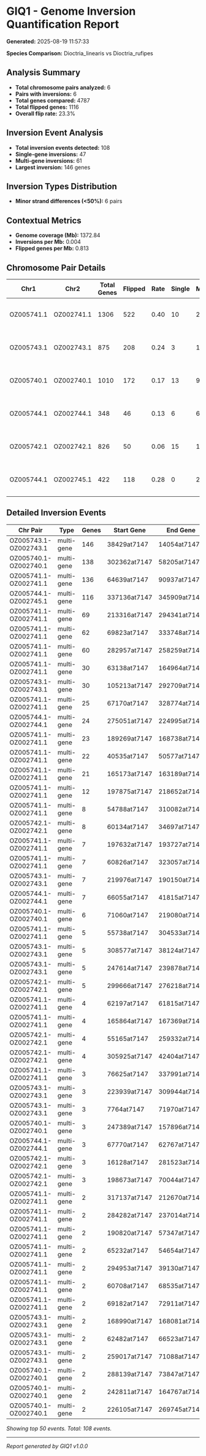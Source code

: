 # GIQ1 - Genome Inversion Quantification Report

**Generated:** 2025-08-19 11:57:33

**Species Comparison:** Dioctria_linearis vs Dioctria_rufipes

## Analysis Summary

- **Total chromosome pairs analyzed:** 6
- **Pairs with inversions:** 6
- **Total genes compared:** 4787
- **Total flipped genes:** 1116
- **Overall flip rate:** 23.3%

## Inversion Event Analysis

- **Total inversion events detected:** 108
- **Single-gene inversions:** 47
- **Multi-gene inversions:** 61
- **Largest inversion:** 146 genes

## Inversion Types Distribution

- **Minor strand differences (<50%):** 6 pairs

## Contextual Metrics

- **Genome coverage (Mb):** 1372.84
- **Inversions per Mb:** 0.004
- **Flipped genes per Mb:** 0.813

## Chromosome Pair Details

| Chr1 | Chr2 | Total Genes | Flipped | Rate | Single | Multi | Largest | Type |
|------|------|-------------|---------|------|--------|-------|---------|------|
| OZ005741.1 | OZ002741.1 | 1306 | 522 | 0.40 | 10 | 24 | 136 | Minor strand differences (<50%) |
| OZ005743.1 | OZ002743.1 | 875 | 208 | 0.24 | 3 | 10 | 146 | Minor strand differences (<50%) |
| OZ005740.1 | OZ002740.1 | 1010 | 172 | 0.17 | 13 | 9 | 138 | Minor strand differences (<50%) |
| OZ005744.1 | OZ002744.1 | 348 | 46 | 0.13 | 6 | 6 | 24 | Minor strand differences (<50%) |
| OZ005742.1 | OZ002742.1 | 826 | 50 | 0.06 | 15 | 10 | 8 | Minor strand differences (<50%) |
| OZ005744.1 | OZ002745.1 | 422 | 118 | 0.28 | 0 | 2 | 116 | Minor strand differences (<50%) |

## Detailed Inversion Events

| Chr Pair | Type | Genes | Start Gene | End Gene | Span (bp) |
|----------|------|-------|------------|----------|----------|
| OZ005743.1-OZ002743.1 | multi-gene | 146 | 38429at7147 | 14054at7147 | 36,633,095 |
| OZ005740.1-OZ002740.1 | multi-gene | 138 | 302362at7147 | 58205at7147 | 22,900,963 |
| OZ005741.1-OZ002741.1 | multi-gene | 136 | 64639at7147 | 90937at7147 | 19,762,996 |
| OZ005744.1-OZ002745.1 | multi-gene | 116 | 337136at7147 | 345909at7147 | 13,744,127 |
| OZ005741.1-OZ002741.1 | multi-gene | 69 | 213316at7147 | 294341at7147 | 11,025,285 |
| OZ005741.1-OZ002741.1 | multi-gene | 62 | 69823at7147 | 333748at7147 | 13,194,478 |
| OZ005741.1-OZ002741.1 | multi-gene | 60 | 282957at7147 | 258259at7147 | 14,430,011 |
| OZ005741.1-OZ002741.1 | multi-gene | 30 | 63138at7147 | 164964at7147 | 7,058,015 |
| OZ005743.1-OZ002743.1 | multi-gene | 30 | 105213at7147 | 292709at7147 | 6,207,278 |
| OZ005741.1-OZ002741.1 | multi-gene | 25 | 67170at7147 | 328774at7147 | 2,274,597 |
| OZ005744.1-OZ002744.1 | multi-gene | 24 | 275051at7147 | 224995at7147 | 4,765,075 |
| OZ005741.1-OZ002741.1 | multi-gene | 23 | 189269at7147 | 168738at7147 | 2,081,729 |
| OZ005741.1-OZ002741.1 | multi-gene | 22 | 40535at7147 | 50577at7147 | 3,057,293 |
| OZ005741.1-OZ002741.1 | multi-gene | 21 | 165173at7147 | 163189at7147 | 1,680,883 |
| OZ005741.1-OZ002741.1 | multi-gene | 12 | 197875at7147 | 218652at7147 | 2,179,943 |
| OZ005741.1-OZ002741.1 | multi-gene | 8 | 54788at7147 | 310082at7147 | 582,767 |
| OZ005742.1-OZ002742.1 | multi-gene | 8 | 60134at7147 | 34697at7147 | 224,134 |
| OZ005741.1-OZ002741.1 | multi-gene | 7 | 197632at7147 | 193727at7147 | 724,704 |
| OZ005741.1-OZ002741.1 | multi-gene | 7 | 60826at7147 | 323057at7147 | 149,945 |
| OZ005743.1-OZ002743.1 | multi-gene | 7 | 219976at7147 | 190150at7147 | 7,484,890 |
| OZ005744.1-OZ002744.1 | multi-gene | 7 | 66055at7147 | 41815at7147 | 2,538,974 |
| OZ005740.1-OZ002740.1 | multi-gene | 6 | 71060at7147 | 219080at7147 | 4,848,951 |
| OZ005741.1-OZ002741.1 | multi-gene | 5 | 55738at7147 | 304533at7147 | 697,182 |
| OZ005743.1-OZ002743.1 | multi-gene | 5 | 308577at7147 | 38124at7147 | 2,738,977 |
| OZ005743.1-OZ002743.1 | multi-gene | 5 | 247614at7147 | 239878at7147 | 5,084,123 |
| OZ005742.1-OZ002742.1 | multi-gene | 5 | 299666at7147 | 276218at7147 | 663,520 |
| OZ005741.1-OZ002741.1 | multi-gene | 4 | 62197at7147 | 61815at7147 | 5,038,533 |
| OZ005741.1-OZ002741.1 | multi-gene | 4 | 165864at7147 | 167369at7147 | 93,676 |
| OZ005742.1-OZ002742.1 | multi-gene | 4 | 55165at7147 | 259332at7147 | 1,932,639 |
| OZ005742.1-OZ002742.1 | multi-gene | 4 | 305925at7147 | 42404at7147 | 20,058 |
| OZ005741.1-OZ002741.1 | multi-gene | 3 | 76625at7147 | 337991at7147 | 6,677,516 |
| OZ005743.1-OZ002743.1 | multi-gene | 3 | 223939at7147 | 309944at7147 | 685,735 |
| OZ005743.1-OZ002743.1 | multi-gene | 3 | 7764at7147 | 71970at7147 | 192,188 |
| OZ005740.1-OZ002740.1 | multi-gene | 3 | 247389at7147 | 157896at7147 | 956,247 |
| OZ005744.1-OZ002744.1 | multi-gene | 3 | 67770at7147 | 62767at7147 | 2,984,399 |
| OZ005742.1-OZ002742.1 | multi-gene | 3 | 16128at7147 | 281523at7147 | 97,378 |
| OZ005742.1-OZ002742.1 | multi-gene | 3 | 198673at7147 | 70044at7147 | 7,357,324 |
| OZ005741.1-OZ002741.1 | multi-gene | 2 | 317137at7147 | 212670at7147 | 126,960 |
| OZ005741.1-OZ002741.1 | multi-gene | 2 | 284282at7147 | 237014at7147 | 161,313 |
| OZ005741.1-OZ002741.1 | multi-gene | 2 | 190820at7147 | 57347at7147 | 4,202,978 |
| OZ005741.1-OZ002741.1 | multi-gene | 2 | 65232at7147 | 54654at7147 | 263,774 |
| OZ005741.1-OZ002741.1 | multi-gene | 2 | 294953at7147 | 39130at7147 | 260,157 |
| OZ005741.1-OZ002741.1 | multi-gene | 2 | 60708at7147 | 68535at7147 | 2,688 |
| OZ005741.1-OZ002741.1 | multi-gene | 2 | 69182at7147 | 72911at7147 | 5,191 |
| OZ005743.1-OZ002743.1 | multi-gene | 2 | 168990at7147 | 168081at7147 | 1,870,458 |
| OZ005743.1-OZ002743.1 | multi-gene | 2 | 62482at7147 | 66523at7147 | 56,135 |
| OZ005743.1-OZ002743.1 | multi-gene | 2 | 259017at7147 | 71088at7147 | 108,130 |
| OZ005740.1-OZ002740.1 | multi-gene | 2 | 288139at7147 | 73847at7147 | 236,946 |
| OZ005740.1-OZ002740.1 | multi-gene | 2 | 242811at7147 | 164767at7147 | 3,889,413 |
| OZ005740.1-OZ002740.1 | multi-gene | 2 | 226105at7147 | 269745at7147 | 2,484,315 |

*Showing top 50 events. Total: 108 events.*

---
*Report generated by GIQ1 v1.0.0*
